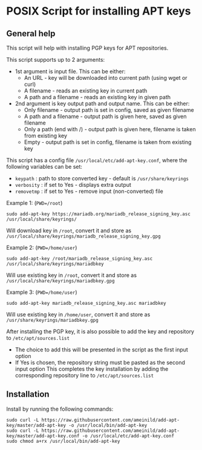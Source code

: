 # POSIX Script for installing APT keys
## General help
This script will help with installing PGP keys for APT repositories.

This script supports up to 2 arguments:
  - 1st argument is input file. This can be either:
    - An URL - key will be downloaded into current path (using wget or curl)
    - A filename - reads an existing key in current path
    - A path and a filename - reads an existing key in given path
  - 2nd argument is key output path and output name. This can be either:
    - Only filename - output path is set in config, saved as given filename
    - A path and a filename - output path is given here, saved as given filename
    - Only a path (end with /) - output path is given here, filename is taken from existing key
    - Empty - output path is set in config, filename is taken from existing key

This script has a config file `/usr/local/etc/add-apt-key.conf`, where the following variables can be set:
  - `keypath`   : path to store converted key - default is `/usr/share/keyrings`
  - `verbosity` : if set to Yes - displays extra output
  - `removetmp` : if set to Yes - remove input (non-converted) file

Example 1: (`PWD=/root`)

    sudo add-apt-key https://mariadb.org/mariadb_release_signing_key.asc /usr/local/share/keyrings/

Will download key in `/root`, convert it and store as `/usr/local/share/keyrings/mariadb_release_signing_key.gpg`

Example 2: (`PWD=/home/user`)

    sudo add-apt-key /root/mariadb_release_signing_key.asc /usr/local/share/keyrings/mariadbkey

Will use existing key in `/root`, convert it and store as `/usr/local/share/keyrings/mariadbkey.gpg`

Example 3: (`PWD=/home/user`)

    sudo add-apt-key mariadb_release_signing_key.asc mariadbkey

Will use existing key in `/home/user`, convert it and store as `/usr/share/keyrings/mariadbkey.gpg`

After installing the PGP key, it is also possible to add the key and repository to `/etc/apt/sources.list`
  - The choice to add this will be presented in the script as the first input option
  - If Yes is chosen, the repository string must be pasted as the second input option
This completes the key installation by adding the corresponding repository line to `/etc/apt/sources.list`

## Installation
Install by running the following commands:

    sudo curl -L https://raw.githubusercontent.com/ameinild/add-apt-key/master/add-apt-key -o /usr/local/bin/add-apt-key
    sudo curl -L https://raw.githubusercontent.com/ameinild/add-apt-key/master/add-apt-key.conf -o /usr/local/etc/add-apt-key.conf
    sudo chmod a+rx /usr/local/bin/add-apt-key
